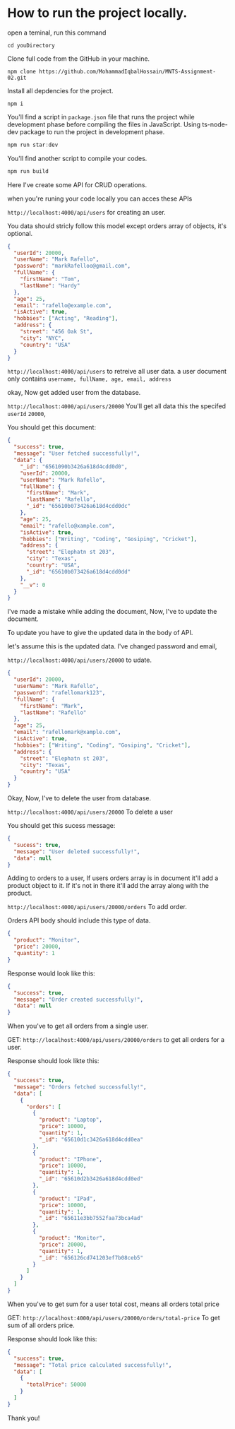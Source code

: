 # How to run the project locally.

open a teminal, run this command

```commad
cd youDirectory
```

Clone full code from the GitHub in your machine.

```command
npm clone https://github.com/MohammadIqbalHossain/MNTS-Assignment-02.git
```

Install all depdencies for the project.

```command
npm i
```

You'll find a script in `package.json` file that runs the project while development phase before compiling the files in JavaScript. Using ts-node-dev package to run the project in development phase.

```js
npm run star:dev
```

You'll find another script to compile your codes.

```js
npm run build
```

Here I've create some API for CRUD operations.

when you're runing your code locally you can acces these APIs

`http://localhost:4000/api/users` for creating an user.

You data should stricly follow this model except orders array of objects, it's optional.

```json
{
  "userId": 20000,
  "userName": "Mark Rafello",
  "password": "markRafelloo@gmail.com",
  "fullName": {
    "firstName": "Tom",
    "lastName": "Hardy"
  },
  "age": 25,
  "email": "rafello@example.com",
  "isActive": true,
  "hobbies": ["Acting", "Reading"],
  "address": {
    "street": "456 Oak St",
    "city": "NYC",
    "country": "USA"
  }
}
```

`http://localhost:4000/api/users` to retreive all user data. a user document only contains `username, fullName, age, email, address`

okay, Now get added user from the database.

`http://localhost:4000/api/users/20000` You'll get all data this the specifed `userId` `20000`,

You should get this document:

```json
{
  "success": true,
  "message": "User fetched successfully!",
  "data": {
    "_id": "6561090b3426a618d4cdd0d0",
    "userId": 20000,
    "userName": "Mark Rafello",
    "fullName": {
      "firstName": "Mark",
      "lastName": "Rafello",
      "_id": "65610b073426a618d4cdd0dc"
    },
    "age": 25,
    "email": "rafello@xample.com",
    "isActive": true,
    "hobbies": ["Writing", "Coding", "Gosiping", "Cricket"],
    "address": {
      "street": "Elephatn st 203",
      "city": "Texas",
      "country": "USA",
      "_id": "65610b073426a618d4cdd0dd"
    },
    "__v": 0
  }
}
```

I've made a mistake while adding the document, Now, I've to update the document.

To update you have to give the updated data in the body of API.

let's assume this is the updated data. I've changed password and email,

`http://localhost:4000/api/users/20000` to udate.

```json
{
  "userId": 20000,
  "userName": "Mark Rafello",
  "password": "rafellomark123",
  "fullName": {
    "firstName": "Mark",
    "lastName": "Rafello"
  },
  "age": 25,
  "email": "rafellomark@xample.com",
  "isActive": true,
  "hobbies": ["Writing", "Coding", "Gosiping", "Cricket"],
  "address": {
    "street": "Elephatn st 203",
    "city": "Texas",
    "country": "USA"
  }
}
```

Okay, Now, I've to delete the user from database.

`http://localhost:4000/api/users/20000` To delete a user

You should get this sucess message:

```json
{
  "sucess": true,
  "message": "User deleted successfully!",
  "data": null
}
```

Adding to orders to a user, If users orders array is in document it'll add a product object to it. If it's not in there it'll add the array along with the product.

`http://localhost:4000/api/users/20000/orders` To add order.

Orders API body should include this type of data.

```json
{
  "product": "Monitor",
  "price": 20000,
  "quantity": 1
}
```

Response would look like this:

```json
{
  "success": true,
  "message": "Order created successfully!",
  "data": null
}
```

When you've to get all orders from a single user.

GET: `http://localhost:4000/api/users/20000/orders` to get all orders for a user.

Response should look likte this:

```json
{
  "success": true,
  "message": "Orders fetched successfully!",
  "data": [
    {
      "orders": [
        {
          "product": "Laptop",
          "price": 10000,
          "quantity": 1,
          "_id": "65610d1c3426a618d4cdd0ea"
        },
        {
          "product": "IPhone",
          "price": 10000,
          "quantity": 1,
          "_id": "65610d2b3426a618d4cdd0ed"
        },
        {
          "product": "IPad",
          "price": 10000,
          "quantity": 1,
          "_id": "65611e3bb7552faa73bca4ad"
        },
        {
          "product": "Monitor",
          "price": 20000,
          "quantity": 1,
          "_id": "656126cd741203ef7b08ceb5"
        }
      ]
    }
  ]
}
```

When you've to get sum for a user total cost, means all orders total price

GET: `http://localhost:4000/api/users/20000/orders/total-price` To get sum of all orders price.

Response should look like this:

```json
{
  "success": true,
  "message": "Total price calculated successfully!",
  "data": [
    {
      "totalPrice": 50000
    }
  ]
}
```

Thank you!
